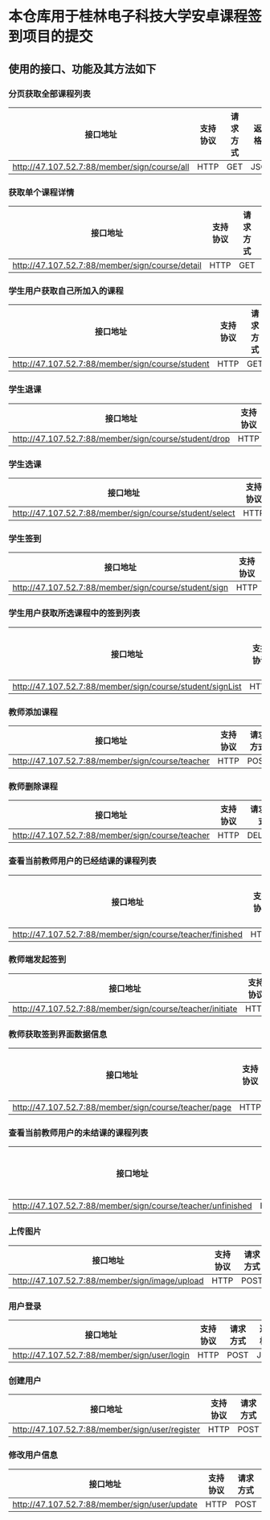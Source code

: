 # 本仓库用于桂林电子科技大学安卓课程签到项目的提交

## 使用的接口、功能及其方法如下

### 分页获取全部课程列表

| 接口地址 | 支持协议 | 请求方式 | 返回格式 |
| :----:| :---: | :----: |:---:|
| http://47.107.52.7:88/member/sign/course/all | HTTP | GET |JSON|

### 获取单个课程详情

| 接口地址 | 支持协议 | 请求方式 | 返回格式 |
| :----:| :---: | :----: |:---:|
| http://47.107.52.7:88/member/sign/course/detail | HTTP | GET |JSON|

### 学生用户获取自己所加入的课程

| 接口地址 | 支持协议 | 请求方式 | 返回格式 |
| :----:| :---: | :----: |:---:|
| http://47.107.52.7:88/member/sign/course/student | HTTP | GET |JSON|

### 学生退课

| 接口地址 | 支持协议 | 请求方式 | 返回格式 |
| :----:| :---: | :----: |:---:|
| http://47.107.52.7:88/member/sign/course/student/drop | HTTP | DELETE |JSON|

### 学生选课

| 接口地址 | 支持协议 | 请求方式 | 返回格式 |
| :----:| :---: | :----: |:---:|
| http://47.107.52.7:88/member/sign/course/student/select | HTTP | POST |JSON|

### 学生签到

| 接口地址 | 支持协议 | 请求方式 | 返回格式 |
| :----:| :---: | :----: |:---:|
| http://47.107.52.7:88/member/sign/course/student/sign | HTTP | POST |JSON|

### 学生用户获取所选课程中的签到列表

| 接口地址 | 支持协议 | 请求方式 | 返回格式 |
| :----:| :---: | :----: |:---:|
| http://47.107.52.7:88/member/sign/course/student/signList | HTTP | GET |JSON|

### 教师添加课程

| 接口地址 | 支持协议 | 请求方式 | 返回格式 |
| :----:| :---: | :----: |:---:|
| http://47.107.52.7:88/member/sign/course/teacher | HTTP | POST |JSON|

### 教师删除课程

| 接口地址 | 支持协议 | 请求方式 | 返回格式 |
| :----:| :---: | :----: |:---:|
| http://47.107.52.7:88/member/sign/course/teacher | HTTP | DELETE |JSON|

### 查看当前教师用户的已经结课的课程列表

| 接口地址 | 支持协议 | 请求方式 | 返回格式 |
| :----:| :---: | :----: |:---:|
| http://47.107.52.7:88/member/sign/course/teacher/finished | HTTP | GET |JSON|

### 教师端发起签到

| 接口地址 | 支持协议 | 请求方式 | 返回格式 |
| :----:| :---: | :----: |:---:|
| http://47.107.52.7:88/member/sign/course/teacher/initiate | HTTP | POST |JSON|

### 教师获取签到界面数据信息

| 接口地址 | 支持协议 | 请求方式 | 返回格式 |
| :----:| :---: | :----: |:---:|
| http://47.107.52.7:88/member/sign/course/teacher/page | HTTP | GET |JSON|

### 查看当前教师用户的未结课的课程列表

| 接口地址 | 支持协议 | 请求方式 | 返回格式 |
| :----:| :---: | :----: |:---:|
| http://47.107.52.7:88/member/sign/course/teacher/unfinished | HTTP | GET |JSON|

### 上传图片

| 接口地址 | 支持协议 | 请求方式 | 返回格式 |
| :----:| :---: | :----: |:---:|
| http://47.107.52.7:88/member/sign/image/upload | HTTP | POST |JSON|

### 用户登录

| 接口地址 | 支持协议 | 请求方式 | 返回格式 |
| :----:| :---: | :----: |:---:|
| http://47.107.52.7:88/member/sign/user/login | HTTP | POST |JSON|

### 创建用户

| 接口地址 | 支持协议 | 请求方式 | 返回格式 |
| :----:| :---: | :----: |:---:|
| http://47.107.52.7:88/member/sign/user/register | HTTP | POST |JSON|

### 修改用户信息

| 接口地址 | 支持协议 | 请求方式 | 返回格式 |
| :----:| :---: | :----: |:---:|
| http://47.107.52.7:88/member/sign/user/update | HTTP | POST |JSON|
